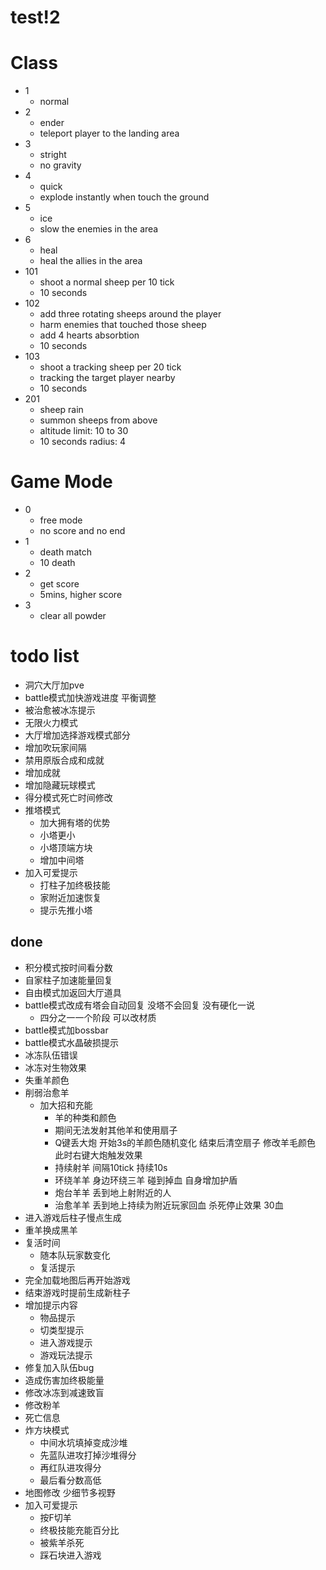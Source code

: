 # test!2

# Class

* 1
	* normal
* 2
	* ender
	* teleport player to the landing area
* 3
	* stright
	* no gravity
* 4
	* quick
	* explode instantly when touch the ground
* 5
	* ice
	* slow the enemies in the area
* 6
	* heal
	* heal the allies in the area
* 101
	* shoot a normal sheep per 10 tick
	* 10 seconds
* 102
	* add three rotating sheeps around the player
	* harm enemies that touched those sheep
	* add 4 hearts absorbtion
	* 10 seconds
* 103
	* shoot a tracking sheep per 20 tick
	* tracking the target player nearby
	* 10 seconds
* 201
	* sheep rain
	* summon sheeps from above
	* altitude limit: 10 to 30
	* 10 seconds radius: 4


# Game Mode

* 0
	* free mode
	* no score and no end
* 1
	* death match
	* 10 death
* 2
	* get score
	* 5mins, higher score
* 3
	* clear all powder


# todo list



* 洞穴大厅加pve
* battle模式加快游戏进度 平衡调整
* 被治愈被冰冻提示
* 无限火力模式
* 大厅增加选择游戏模式部分
* 增加吹玩家间隔
* 禁用原版合成和成就
* 增加成就
* 增加隐藏玩球模式
* 得分模式死亡时间修改
* 推塔模式
	* 加大拥有塔的优势
	* 小塔更小
	* 小塔顶端方块
	* 增加中间塔
* 加入可爱提示
	* 打柱子加终极技能
	* 家附近加速恢复
	* 提示先推小塔





## done

* 积分模式按时间看分数
* 自家柱子加速能量回复
* 自由模式加返回大厅道具
* battle模式改成有塔会自动回复 没塔不会回复 没有硬化一说
	* 四分之一一个阶段 可以改材质
* battle模式加bossbar
* battle模式水晶破损提示
* 冰冻队伍错误
* 冰冻对生物效果
* 失重羊颜色
* 削弱治愈羊
  * 加大招和充能
	* 羊的种类和颜色
	* 期间无法发射其他羊和使用扇子
	* Q键丢大炮 开始3s的羊颜色随机变化 结束后清空扇子 修改羊毛颜色 此时右键大炮触发效果
	* 持续射羊 间隔10tick 持续10s
	* 环绕羊羊 身边环绕三羊 碰到掉血 自身增加护盾
	* 炮台羊羊 丢到地上射附近的人
	* 治愈羊羊 丢到地上持续为附近玩家回血 杀死停止效果 30血
* 进入游戏后柱子慢点生成
* 重羊换成黑羊
* 复活时间
	* 随本队玩家数变化
	* 复活提示
* 完全加载地图后再开始游戏
* 结束游戏时提前生成新柱子
* 增加提示内容
	* 物品提示
	* 切类型提示
	* 进入游戏提示
	* 游戏玩法提示
* 修复加入队伍bug
* 造成伤害加终极能量
* 修改冰冻到减速致盲
* 修改粉羊
* 死亡信息
* 炸方块模式
	* 中间水坑填掉变成沙堆
	* 先蓝队进攻打掉沙堆得分
	* 再红队进攻得分
	* 最后看分数高低
* 地图修改 少细节多视野
* 加入可爱提示
	* 按F切羊
	* 终极技能充能百分比
	* 被紫羊杀死
	* 踩石块进入游戏